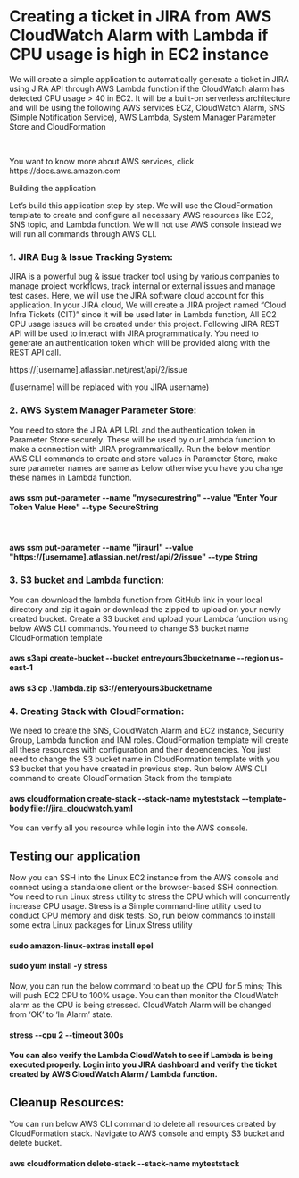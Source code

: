 <h1>Creating a ticket in JIRA from AWS CloudWatch Alarm with Lambda if CPU usage is high in EC2 instance</h1>
<p> We will create a simple application to automatically generate a ticket in JIRA using JIRA API through AWS Lambda function 
if the CloudWatch alarm has detected CPU usage > 40 in EC2. It will be a built-on serverless architecture and will be using the following AWS services EC2, 
CloudWatch Alarm, SNS (Simple Notification Service), AWS Lambda, System Manager Parameter Store and CloudFormation</p>
<br>
<p>You want to know more about AWS services, click https://docs.aws.amazon.com</p>

Building the application

Let’s build this application step by step. We will use the CloudFormation template to create and configure all necessary AWS resources like EC2, SNS topic, and Lambda function. We will not use AWS console instead we will run all commands through AWS CLI. 

<h3> 1. JIRA Bug & Issue Tracking System:</h3>
<p>JIRA is a powerful bug & issue tracker tool using by various companies to manage project workflows, track internal or external issues and manage test cases. 
Here, we will use the JIRA software cloud account for this application. In your JIRA cloud, We will create a JIRA project named “Cloud Infra Tickets (CIT)” 
since it will be used later in Lambda function, All EC2 CPU usage issues will be created under this project. 
Following JIRA REST API will be used to interact with JIRA programmatically. You need to generate an authentication token which will be provided along with the REST API call.</p>

<p>https://[username].atlassian.net/rest/api/2/issue</p>

([username] will be replaced with you JIRA username)

<h3> 2. AWS System Manager Parameter Store:</h3>
<p>You need to store the JIRA API URL and the authentication token in Parameter Store securely. These will be used by our Lambda function to make a connection with JIRA programmatically. Run the below mention AWS CLI commands to create and store values in Parameter Store, make sure parameter names are same as below otherwise you have you change these names in Lambda function.</p>

<h4>aws ssm put-parameter --name "mysecurestring" --value "Enter Your Token Value Here" --type SecureString</h4><br>
<h4>aws ssm put-parameter --name "jiraurl" --value "https://[username].atlassian.net/rest/api/2/issue" --type String</h4>

<h3> 3. S3 bucket and Lambda function:</h3>
<p>You can download the lambda function from GitHub link in your local directory and zip it again or download the zipped to upload on your newly created bucket. Create a S3 bucket and upload your Lambda function using below AWS CLI commands. You need to change S3 bucket name CloudFormation template</p>

<h4>aws s3api create-bucket --bucket entreyours3bucketname --region us-east-1</h4>
<h4>aws s3 cp .\lambda.zip s3://enteryours3bucketname</h4>

<h3> 4. Creating Stack with CloudFormation:</h3> 
<p>We need to create the SNS, CloudWatch Alarm and EC2 instance, Security Group, Lambda function and IAM roles. CloudFormation template will create all these resources with configuration and their dependencies. You just need to change the S3 bucket name in CloudFormation template with you S3 bucket that you have created in previous step. Run below AWS CLI command to create CloudFormation Stack from the template</p>

<h4>aws cloudformation create-stack --stack-name myteststack --template-body file://jira_cloudwatch.yaml</h4>

You can verify all you resource while login into the AWS console. 

<h2>Testing our application</h2>
<p>Now you can SSH into the Linux EC2 instance from the AWS console and connect using a standalone client or the browser-based SSH connection. You need to run Linux stress utility to stress the CPU which will concurrently increase CPU usage. Stress is a Simple command-line utility used to conduct CPU memory and disk tests. So, run below commands to install some extra Linux packages for Linux Stress utility</p>

<h4>sudo amazon-linux-extras install epel</h4>
<h4>sudo yum install -y stress</h4>

<p>Now, you can run the below command to beat up the CPU for 5 mins; This will push EC2 CPU to 100% usage. You can then monitor the CloudWatch alarm as the CPU is being stressed. CloudWatch Alarm will be changed from ‘OK’ to ‘In Alarm’ state. </p>

<h4>stress --cpu 2 --timeout 300s<h4>

<p>You can also verify the Lambda CloudWatch to see if Lambda is being executed properly. Login into you JIRA dashboard and verify the ticket created by AWS CloudWatch Alarm / Lambda function.</p>

<h2>Cleanup Resources:</h2>
<p>You can run below AWS CLI command to delete all resources created by CloudFormation stack. Navigate to AWS console and empty S3 bucket and delete bucket.</p>

<h4>aws cloudformation delete-stack --stack-name myteststack</h>
